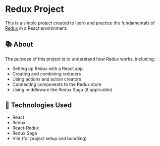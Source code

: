 # Redux Project

This is a simple project created to learn and practice the fundamentals of [Redux](https://redux.js.org/) in a React environment.

## 📚 About

The purpose of this project is to understand how Redux works, including:

- Setting up Redux with a React app
- Creating and combining reducers
- Using actions and action creators
- Connecting components to the Redux store
- Using middleware like Redux Saga (if applicable)

## 🚀 Technologies Used

- React
- Redux
- React-Redux
- Redux Saga
- Vite (for project setup and bundling)
